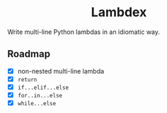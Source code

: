<h1 style="text-align: center">Lambdex</h1>

Write multi-line Python lambdas in an idiomatic way.

## Roadmap

 - [x] non-nested multi-line lambda
 - [x] `return`
 - [x] `if...elif...else`
 - [x] `for..in...else` 
 - [x] `while...else`